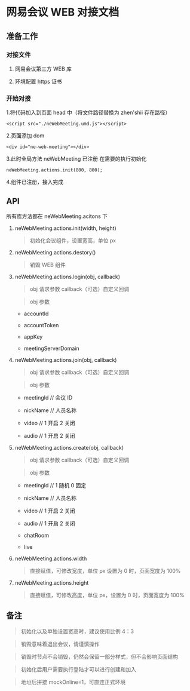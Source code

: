 # 网易会议 WEB 对接文档

## 准备工作

### 对接文件

1. 网易会议第三方 WEB 库

2. 环境配置 https 证书

### 开始对接

1.将代码加入到页面 head 中（将文件路径替换为 zhen'shii 存在路径）

```
<script src="./neWebMeeting.umd.js"></script>
```

2.页面添加 dom

```
<div id="ne-web-meeting"></div>
```

3.此时全局方法 neWebMeeting 已注册 在需要的执行初始化

```
neWebMeeting.actions.init(800, 800);
```

4.组件已注册，接入完成

## API

所有库方法都在 neWebMeeting.acitons 下

1. neWebMeeting.actions.init(width, height)

   > 初始化会议组件，设置宽高，单位 px

2. neWebMeeting.actions.destory()

   > 销毁 WEB 组件

3. neWebMeeting.actions.login(obj, callback)

   > obj 请求参数 callback（可选）自定义回调

   > obj 参数

   - accountId

   - accountToken

   - appKey

   - meetingServerDomain

4. neWebMeeting.actions.join(obj, callback)

   > obj 请求参数 callback（可选）自定义回调

   > obj 参数

   - meetingId // 会议 ID

   - nickName // 人员名称

   - video // 1 开启 2 关闭

   - audio // 1 开启 2 关闭

5. neWebMeeting.actions.create(obj, callback)

   > obj 请求参数 callback（可选）自定义回调

   > obj 参数

   - meetingId // 1 随机 0 固定

   - nickName // 人员名称

   - video // 1 开启 2 关闭

   - audio // 1 开启 2 关闭

   - chatRoom

   - live

6. neWebMeeting.actions.width

   > 直接赋值，可修改宽度，单位 px 设置为 0 时，页面宽度为 100%

7. neWebMeeting.actions.height

   > 直接赋值，可修改高度，单位 px，设置为 0 时，页面宽度为 100%

## 备注

> 初始化以及单独设置宽高时，建议使用比例 4：3

> 销毁意味着退出会议，请谨慎操作

> 销毁时节点不会销毁，仍然会保留一部分样式，但不会影响页面结构

> 初始化后用户需要执行登陆才可以进行创建和加入

> 地址后拼接 mockOnline=1，可直连正式环境
